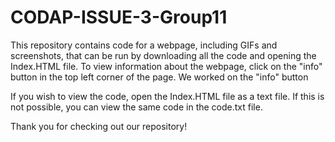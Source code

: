 # CODAP-ISSUE-3-Group11

This repository contains code for a webpage, including GIFs and screenshots, that can be run by downloading all the code and opening the Index.HTML file. To view information about the webpage, click on the "info" button in the top left corner of the page. We worked on the "info" button

If you wish to view the code, open the Index.HTML file as a text file. If this is not possible, you can view the same code in the code.txt file.

Thank you for checking out our repository!
